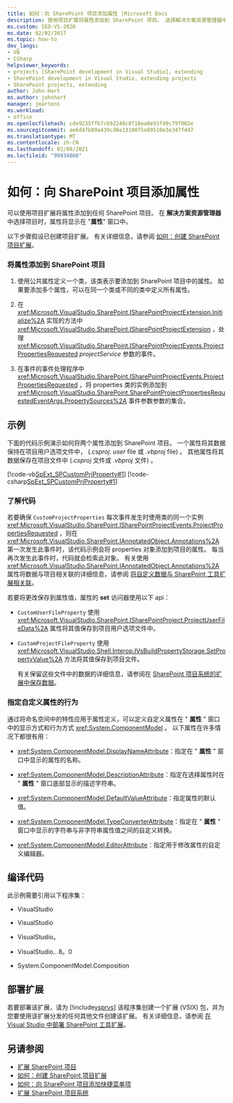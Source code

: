 ```yaml
---
title: 如何：向 SharePoint 项目添加属性 |Microsoft Docs
description: 使用项目扩展将属性添加到 SharePoint 项目。 选择解决方案资源管理器中的项目时，将在属性窗口中显示一个属性。
ms.custom: SEO-VS-2020
ms.date: 02/02/2017
ms.topic: how-to
dev_langs:
- VB
- CSharp
helpviewer_keywords:
- projects [SharePoint development in Visual Studio], extending
- SharePoint development in Visual Studio, extending projects
- SharePoint projects, extending
author: John-Hart
ms.author: johnhart
manager: jmartens
ms.workload:
- office
ms.openlocfilehash: cde9235ffb7c692240c8f16ea0e93f49c79f002e
ms.sourcegitcommit: ae6d47b09a439cd0e13180f5e89510e3e347fd47
ms.translationtype: MT
ms.contentlocale: zh-CN
ms.lasthandoff: 02/08/2021
ms.locfileid: "99934866"
---
```

# <a name="how-to-add-a-property-to-sharepoint-projects"></a>如何：向 SharePoint 项目添加属性
  可以使用项目扩展将属性添加到任何 SharePoint 项目。 在 **解决方案资源管理器** 中选择项目时，属性将显示在 "**属性**" 窗口中。

 以下步骤假设已创建项目扩展。 有关详细信息，请参阅 [如何：创建 SharePoint 项目扩展](../sharepoint/how-to-create-a-sharepoint-project-extension.md)。

### <a name="to-add-a-property-to-a-sharepoint-project"></a>将属性添加到 SharePoint 项目

1. 使用公共属性定义一个类，该类表示要添加到 SharePoint 项目中的属性。 如果要添加多个属性，可以在同一个类或不同的类中定义所有属性。

2. 在 <xref:Microsoft.VisualStudio.SharePoint.ISharePointProjectExtension.Initialize%2A> 实现的方法中 <xref:Microsoft.VisualStudio.SharePoint.ISharePointProjectExtension> ，处理 <xref:Microsoft.VisualStudio.SharePoint.ISharePointProjectEvents.ProjectPropertiesRequested> *projectService* 参数的事件。

3. 在事件的事件处理程序中 <xref:Microsoft.VisualStudio.SharePoint.ISharePointProjectEvents.ProjectPropertiesRequested> ，将 properties 类的实例添加到 <xref:Microsoft.VisualStudio.SharePoint.SharePointProjectPropertiesRequestedEventArgs.PropertySources%2A> 事件参数参数的集合。

## <a name="example"></a>示例
 下面的代码示例演示如何将两个属性添加到 SharePoint 项目。 一个属性将其数据保持在项目用户选项文件中， (*.csproj. user* file 或 *.vbproj* file) 。 其他属性将其数据保存在项目文件中 (*.csproj* 文件或 *.vbproj* 文件) 。

 [!code-vb[SpExt_SPCustomPrjProperty#1](../sharepoint/codesnippet/VisualBasic/customspproperty/customproperty.vb#1)]
 [!code-csharp[SpExt_SPCustomPrjProperty#1](../sharepoint/codesnippet/CSharp/customspproperty/customproperty.cs#1)]

### <a name="understand-the-code"></a>了解代码
 若要确保 `CustomProjectProperties` 每次事件发生时使用类的同一个实例 <xref:Microsoft.VisualStudio.SharePoint.ISharePointProjectEvents.ProjectPropertiesRequested> ，则在 <xref:Microsoft.VisualStudio.SharePoint.IAnnotatedObject.Annotations%2A> 第一次发生此事件时，该代码示例会将 properties 对象添加到项目的属性。 每当再次发生此事件时，代码就会检索此对象。 有关使用 <xref:Microsoft.VisualStudio.SharePoint.IAnnotatedObject.Annotations%2A> 属性将数据与项目相关联的详细信息，请参阅 [将自定义数据与 SharePoint 工具扩展相关联](../sharepoint/associating-custom-data-with-sharepoint-tools-extensions.md)。

 若要将更改保存到属性值，属性的 **set** 访问器使用以下 api：

- `CustomUserFileProperty` 使用 <xref:Microsoft.VisualStudio.SharePoint.ISharePointProject.ProjectUserFileData%2A> 属性将其值保存到项目用户选项文件中。

- `CustomProjectFileProperty` 使用 <xref:Microsoft.VisualStudio.Shell.Interop.IVsBuildPropertyStorage.SetPropertyValue%2A> 方法将其值保存到项目文件。

  有关保留这些文件中的数据的详细信息，请参阅在 [SharePoint 项目系统的扩展中保存数据](../sharepoint/saving-data-in-extensions-of-the-sharepoint-project-system.md)。

### <a name="specify-the-behavior-of-custom-properties"></a>指定自定义属性的行为
 通过将命名空间中的特性应用于属性定义，可以定义自定义属性在 " **属性** " 窗口中的显示方式和行为方式 <xref:System.ComponentModel> 。 以下属性在许多情况下都很有用：

- <xref:System.ComponentModel.DisplayNameAttribute>：指定在 " **属性** " 窗口中显示的属性的名称。

- <xref:System.ComponentModel.DescriptionAttribute>：指定在选择属性时在 " **属性** " 窗口底部显示的描述字符串。

- <xref:System.ComponentModel.DefaultValueAttribute>：指定属性的默认值。

- <xref:System.ComponentModel.TypeConverterAttribute>：指定在 " **属性** " 窗口中显示的字符串与非字符串属性值之间的自定义转换。

- <xref:System.ComponentModel.EditorAttribute>：指定用于修改属性的自定义编辑器。

## <a name="compile-the-code"></a>编译代码
 此示例需要引用以下程序集：

- VisualStudio

- VisualStudio

- VisualStudio。

- VisualStudio.. 8。0

- System.ComponentModel.Composition

## <a name="deploy-the-extension"></a>部署扩展
 若要部署该扩展，请为 [!include[vsprvs](../sharepoint/includes/vsprvs-md.md)] 该程序集创建一个扩展 (VSIX) 包，并为您要使用该扩展分发的任何其他文件创建该扩展。 有关详细信息，请参阅 [在 Visual Studio 中部署 SharePoint 工具扩展](../sharepoint/deploying-extensions-for-the-sharepoint-tools-in-visual-studio.md)。

## <a name="see-also"></a>另请参阅
- [扩展 SharePoint 项目](../sharepoint/extending-sharepoint-projects.md)
- [如何：创建 SharePoint 项目扩展](../sharepoint/how-to-create-a-sharepoint-project-extension.md)
- [如何：向 SharePoint 项目添加快捷菜单项](../sharepoint/how-to-add-a-shortcut-menu-item-to-sharepoint-projects.md)
- [扩展 SharePoint 项目系统](../sharepoint/extending-the-sharepoint-project-system.md)
